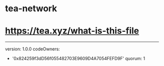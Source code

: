 # tea-network
# https://tea.xyz/what-is-this-file
---
version: 1.0.0
codeOwners:
  - '0x824259f3dD56f055482703E9609D4A7054FEFD9F'
quorum: 1
